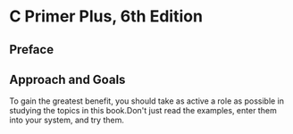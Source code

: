 # C Primer Plus, 6th Edition
## Preface
## Approach and Goals
To gain the greatest benefit, you should take as active a role as possible in studying the topics in this book.Don't just read the examples, enter them into your system, and try them.
